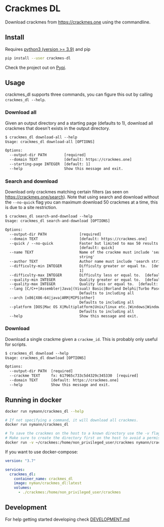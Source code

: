 # Crackmes DL

Download crackmes from <https://crackmes.one> using the commandline.

## Install

Requires [python3 (version >= 3.9)](https://www.python.org/downloads/) and pip

```sh
pip install --user crackmes-dl
```

Check the project out on [Pypi](https://pypi.org/project/crackmes-dl/).

## Usage

crackmes_dl supports three commands, you can figure this out by calling `crackmes_dl --help`.

### Download all

Given an output directory and a starting page (defaults to 1), download all crackmes that doesn't exists in the output directory.

```txt
$ crackmes_dl download-all --help
Usage: crackmes_dl download-all [OPTIONS]

Options:
  --output-dir PATH        [required]
  --domain TEXT            [default: https://crackmes.one]
  --starting-page INTEGER  [default: 1]
  --help                   Show this message and exit.
```

### Search and download

Download only crackmes matching certain filters (as seen on <https://crackmes.one/search>).
Note that using search and download without the `--no-quick` flag you can maximum download 50 crackmes at a time, this is due to a site restriction.

```txt
$ crackmes_dl search-and-download --help
Usage: crackmes_dl search-and-download [OPTIONS]

Options:
  --output-dir PATH               [required]
  --domain TEXT                   [default: https://crackmes.one]
  --quick / --no-quick            Faster but limited to max 50 results
                                  [default: quick]
  --name TEXT                     Name of the crackme must include 'search
                                  string'
  --author TEXT                   Author name must include 'search string'
  --difficulty-min INTEGER        Difficulty greater or equal to.  [default:
                                  1]
  --difficulty-max INTEGER        Difficulty less or equal to.  [default: 6]
  --quality-min INTEGER           Quality greater or equal to.  [default: 1]
  --quality-max INTEGER           Quality less or equal to.  [default: 6]
  --lang [C/C++|Assembler|Java|(Visual) Basic|Borland Delphi|Turbo Pascal|.NET|Unspecified/other]
                                  Defaults to including all
  --arch [x86|X86-64|java|ARM|MIPS|other]
                                  Defaults to including all
  --platform [DOS|Mac OS X|Multiplatform|Unix/linux etc.|Windows|Windows 2000/XP only|Windows 7 Only|Windows Vista Only|Unspecificed/other]
                                  Defaults to including all
  --help                          Show this message and exit.
```

### Download

Download a single crackme given a `crackme_id`. This is probably only useful for scripts.

```txt
$ crackmes_dl download --help
Usage: crackmes_dl download [OPTIONS]

Options:
  --output-dir PATH  [required]
  --crackme TEXT     fx: 617965c733c5d4329c345330  [required]
  --domain TEXT      [default: https://crackmes.one]
  --help             Show this message and exit.
```

## Running in docker

```sh
docker run nymann/crackmes_dl --help

# If not specifying a command, it will download all crackmes.
docker run nymann/crackmes_dl

# To save the crackmes on the host to a known directory use the -v flag, like this:
# Make sure to create the directory first on the host to avoid a permission issue.
docker run -v ~/crackmes:/home/non_privileged_user/crackmes nymann/crackmes_dl
```

If you want to use docker-compose:

```yml
version: "3.7"

services:
  crackmes_dl:
    container_name: crackmes_dl
    image: nyman/crackmes_dl:latest
    volumes:
      - ./crackmes:/home/non_privileged_user/crackmes
```

## Development

For help getting started developing check [DEVELOPMENT.md](DEVELOPMENT.md)
